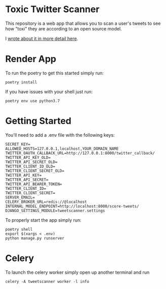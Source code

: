 # Toxic Twitter Scanner

This repository is a web app that allows you to scan a 
user's tweets to see how "toxi" they are according to an open source model.

I [wrote about it in more detail here](https://www.chaos-engineering.dev/p/building-an-ai-to-scan-toxic-tweets).

# Render App

To run the poetry to get this started simply run:

```commandline
poetry install
```

If you have issues with your shell just run:
```commandline
poetry env use python3.7
```

# Getting Started

You'll need to add a .env file with the following keys:
```
SECRET_KEY=
ALLOWED_HOSTS=127.0.0.1,localhost,YOUR_DOMAIN_NAME
TWITTER_OAUTH_CALLBACK_URL=http://127.0.0.1:8000/twitter_callback/
TWITTER_API_KEY_OLD=
TWITTER_API_SECRET_OLD=
TWITTER_CLIENT_ID_OLD=
TWITTER_CLIENT_SECRET_OLD=
TWITTER_API_KEY=
TWITTER_API_SECRET=
TWITTER_API_BEARER_TOKEN=
TWITTER_CLIENT_ID=
TWITTER_CLIENT_SECRET=
SERVER_EMAIL=
CELERY_BROKER_URL=redis://@localhost
INTERNAL_MODEL_ENDPOINT=http://localhost:8000/score-tweets/
DJANGO_SETTINGS_MODULE=tweetscanner.settings

```
To properly start the app simply run:

```commandline
poetry shell
export $(xargs < .env)
python manage.py runserver
```

# Celery

To launch the celery worker simply open up another terminal and run
```commandline
celery -A tweetscanner worker -l info
```



